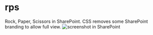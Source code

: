 # rps
Rock, Paper, Scissors in SharePoint. 
CSS removes some SharePoint branding to allow full view. 
![screenshot in SharePoint](https://github.com/pvestal/spRPS/blob/master/screenshot.PNG)
